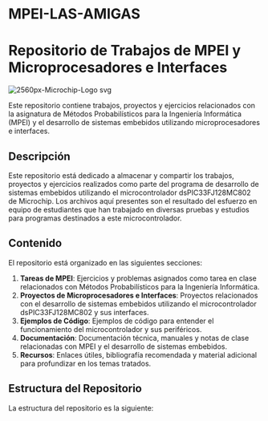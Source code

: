 # MPEI-LAS-AMIGAS
# Repositorio de Trabajos de MPEI y Microprocesadores e Interfaces
![2560px-Microchip-Logo svg](https://github.com/scortua/MPEI-LAS-AMIGAS/assets/140832465/5c3d58c1-fcc4-4eae-a299-d507adad1c6b)

Este repositorio contiene trabajos, proyectos y ejercicios relacionados con la asignatura de Métodos Probabilísticos para la Ingeniería Informática (MPEI) y el desarrollo de sistemas embebidos utilizando microprocesadores e interfaces.

## Descripción

Este repositorio está dedicado a almacenar y compartir los trabajos, proyectos y ejercicios realizados como parte del programa de desarrollo de sistemas embebidos utilizando el microcontrolador dsPIC33FJ128MC802 de Microchip. Los archivos aquí presentes son el resultado del esfuerzo en equipo de estudiantes que han trabajado en diversas pruebas y estudios para programas destinados a este microcontrolador.

## Contenido

El repositorio está organizado en las siguientes secciones:

1. **Tareas de MPEI**: Ejercicios y problemas asignados como tarea en clase relacionados con Métodos Probabilísticos para la Ingeniería Informática.
2. **Proyectos de Microprocesadores e Interfaces**: Proyectos relacionados con el desarrollo de sistemas embebidos utilizando el microcontrolador dsPIC33FJ128MC802 y sus interfaces.
3. **Ejemplos de Código**: Ejemplos de código para entender el funcionamiento del microcontrolador y sus periféricos.
4. **Documentación**: Documentación técnica, manuales y notas de clase relacionadas con MPEI y el desarrollo de sistemas embebidos.
5. **Recursos**: Enlaces útiles, bibliografía recomendada y material adicional para profundizar en los temas tratados.

## Estructura del Repositorio

La estructura del repositorio es la siguiente:

